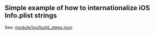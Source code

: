 ## Simple example of how to internationalize iOS Info.plist strings

See: [module/ios/build_steps.json](module/ios/build_steps.json)